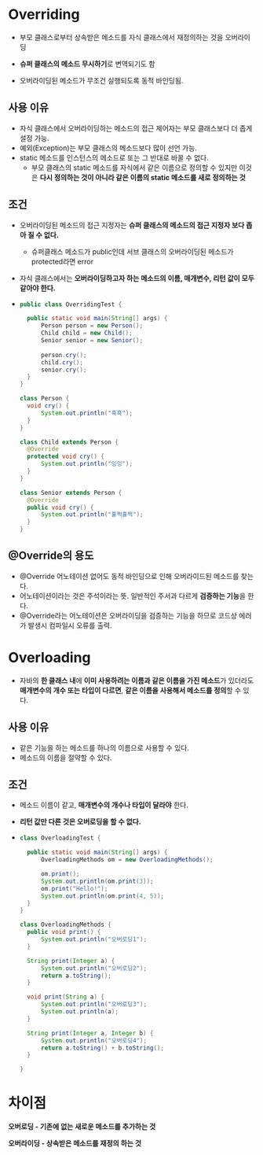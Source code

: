 # Overriding

- 부모 클래스로부터 상속받은 메소드를 자식 클래스에서 재정의하는 것을 오버라이딩

- **슈퍼 클래스의 메소드 무시하기**로 변역되기도 함
- 오버라이딩된 메소드가 무조건 실행되도록 동적 바인딩됨.

## 사용 이유

- 자식 클래스에서 오버라이딩하는 메소드의 접근 제어자는 부모 클래스보다 더 좁게 설정 가능.
- 예외(Exception)는 부모 클래스의 메소드보다 많이 선언 가능.
- static 메소드를 인스턴스의 메소드로 또는 그 반대로 바꿀 수 없다.
  - 부모 클래스의 static 메소드를 자식에서 같은 이름으로 정의할 수 있지만 이것은 **다시 정의하는 것이 아니라 같은 이름의 static 메소드를 새로 정의하는 것**

## 조건

- 오버라이딩된 메소드의 접근 지정자는 **슈퍼 클래스의 메소드의 접근 지정자 보다 좁아 질 수 없다.**

  - 슈퍼클래스 메소드가 public인데 서브 클래스의 오버라이딩된 메소드가 protected라면 error

- 자식 클래스에서는 **오버라이딩하고자 하는 메소드의 이름, 매개변수, 리턴 값이 모두 같아야 한다.**

- ```java
  public class OverridingTest {
  
  	public static void main(String[] args) {
  		Person person = new Person();
  		Child child = new Child();
  		Senior senior = new Senior();
  		
  		person.cry();
  		child.cry();
  		senior.cry();
  	}
  }
  
  class Person {
  	void cry() {
  		System.out.println("흑흑");
  	}
  }
  
  class Child extends Person {
  	@Override
  	protected void cry() {
  		System.out.println("잉잉");
  	}
  }
  
  class Senior extends Person {
  	@Override
  	public void cry() {
  		System.out.println("훌쩍훌쩍");
  	}
  }
  ```





## @Override의 용도

- @Override 어노테이션 없어도 동적 바인딩으로 인해 오버라이드된 메소드를 찾는다.
- 어노테이션이라는 것은 주석이라는 뜻. 일반적인 주서과 다르게 **검증하는 기능**을 한다.
- @Override라는 어노테이션은 오버라이딩을 검증하는 기능을 하므로 코드상 에러가 발생시 컴파일시 오류를 출력.







# Overloading

- 자바의 **한 클래스 내**에 **이미 사용하려는 이름과 같은 이름을 가진 메소드**가 있더라도 **매개변수의 개수 또는 타입이 다르면**, **같은 이름을 사용해서 메소드를 정의**할 수 있다.

## 사용 이유

- 같은 기능을 하는 메소드를 하나의 이름으로 사용할 수 있다.
- 메소드의 이름을 절약할 수 있다.



## 조건

- 메소드 이름이 같고, **매개변수의 개수나 타입이 달라야** 한다.

- **리턴 값만 다른 것은 오버로딩을 할 수 없다.**

- ```java
  class OverloadingTest {
  
  	public static void main(String[] args) {
  		OverloadingMethods om = new OverloadingMethods();
  
  		om.print();
  		System.out.println(om.print(3));
  		om.print("Hello!");
  		System.out.println(om.print(4, 5));
  	}
  }
  
  class OverloadingMethods {
  	public void print() {
  		System.out.println("오버로딩1");
  	}
  
  	String print(Integer a) {
  		System.out.println("오버로딩2");
  		return a.toString();
  	}
  
  	void print(String a) {
  		System.out.println("오버로딩3");
  		System.out.println(a);
  	}
  
  	String print(Integer a, Integer b) {
  		System.out.println("오버로딩4");
  		return a.toString() + b.toString();
  	}
  
  }
  ```

  





# 차이점

**오버로딩 - 기존에 없는 새로운 메소드를 추가하는 것**

**오버라이딩 - 상속받은 메소드를 재정의 하는 것**